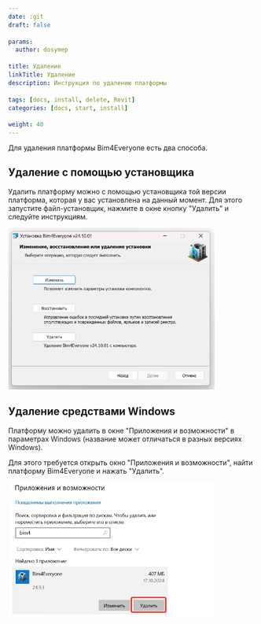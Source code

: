 ```yaml
---
date: :git
draft: false

params:
  author: dosymep

title: Удаление
linkTitle: Удаление
description: Инструкция по удалению платформы

tags: [docs, install, delete, Revit]
categories: [docs, start, install]

weight: 40
---
```


Для удаления платформы Bim4Everyone есть два способа.

## Удаление с помощью установщика

Удалить платформу можно с помощью установщика той версии платформа, которая у вас установлена на данный момент.
Для этого запустите файл-установщик, нажмите в окне кнопку "Удалить" и следуйте инструкциям.

<img src="delete-1.png" width="420"/>

## Удаление средствами Windows

Платформу можно удалить в окне "Приложения и возможности" в параметрах Windows (название может отличаться 
в разных версиях Windows).

Для этого требуется открыть окно "Приложения и возможности", найти платформу Bim4Everyone и нажать "Удалить".

<img src="delete-2.png" width="420"/>
